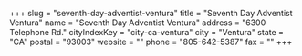 +++
slug = "seventh-day-adventist-ventura"
title = "Seventh Day Adventist Ventura"
name = "Seventh Day Adventist Ventura"
address = "6300 Telephone Rd."
cityIndexKey = "city-ca-ventura"
city = "Ventura"
state = "CA"
postal = "93003"
website = ""
phone = "805-642-5387"
fax = ""
+++
